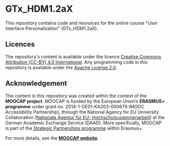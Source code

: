 # GTx_HDM1.2aX
This repository contains code and resources for the online course "User Interface Personalization" (GTx_HDM1.2aX).

## Licences
The repository's content is available under the licence [Creative Commons Attribution (CC-BY) 4.0 International](https://creativecommons.org/licenses/by/4.0/).
Any programming code in this repository is available under the [Apache License 2.0](LICENSE).

## Acknowledgement

The content in this repository was created within the context of the **MOOCAP project**.
MOOCAP is funded by the European Union’s **ERASMUS+ programme** under grant no. 2014-1-DE01-KA203-000679 (MOOC Accessibility Partnership), through the National Agency for EU University Collaboration ([Nationale Agentur für EU- Hochschulzusammenarbeit](https://eu.daad.de/)) at the German Academic Exchange Service (DAAD). More specifically, MOOCAP is part of the [Strategic Partnerships programme](https://ec.europa.eu/programmes/erasmus-plus/opportunities-for-organisations/innovation-good-practices/strategic-partnerships_en) within Erasmus+.

For more details, see the **[MOOCAP website](http://gpii.eu/moocap/)**.
